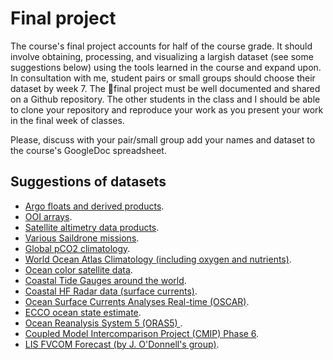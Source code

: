 # Final project

The course's final project accounts for half of the course grade. It should involve obtaining, 
processing, and visualizing a largish dataset (see some suggestions below) using the tools 
learned in the course and expand upon. In consultation with me, student pairs or small
groups should choose their dataset by week 7. The final project must be well documented and 
shared on a Github repository. The other students in the class and I should
be able to clone your repository and reproduce your work as you present your work in the final week of classes.

Please, discuss with your pair/small group add your names and dataset to the course's GoogleDoc spreadsheet.

## Suggestions of datasets 

- [Argo floats and derived products](https://argo.ucsd.edu/data/).
- [OOI arrays](https://oceanobservatories.org/research-arrays/).
- [Satellite altimetry data products](https://www.aviso.altimetry.fr/en/data.html).
- [Various Saildrone missions](https://data.saildrone.com/data/sets).
- [Global pCO2 climatology](https://www.ncei.noaa.gov/access/ocean-carbon-data-system/oceans/MPI-ULB-SOM_FFN_clim.html).
- [World Ocean Atlas Climatology (including oxygen and nutrients)](https://www.ncei.noaa.gov/products/world-ocean-atlas).
- [Ocean color satellite data](https://oceancolor.gsfc.nasa.gov).
- [Coastal Tide Gauges around the world](https://climatedataguide.ucar.edu/climate-data/tide-gauge-sea-level-data).
- [Coastal HF Radar data (surface currents)](https://ioos.noaa.gov/project/hf-radar/).
- [Ocean Surface Currents Analyses Real-time (OSCAR)](http://apdrc.soest.hawaii.edu/datadoc/podaac_oscar.php).
- [ECCO ocean state estimate](https://www.ecco-group.org/home.cgi).
- [Ocean Reanalysis System 5 (ORAS5) ](https://www.ecmwf.int/en/forecasts/dataset/ocean-reanalysis-system-5).
- [Coupled Model Intercomparison Project (CMIP) Phase 6](https://www.wcrp-climate.org/wgcm-cmip/wgcm-cmip6).
- [LIS FVCOM Forecast (by J. O'Donnell's group)](http://nopp.dms.uconn.edu:8080/thredds/dodsC/FVCOM/Forecast/).